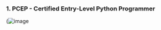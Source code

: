 ### 1. PCEP - Certified Entry-Level Python Programmer 


(![image](https://github.com/ainurasyikin/Certificates.md/assets/116057562/846701ea-9cee-4938-9145-aa5525053c57)

